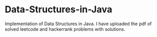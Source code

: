 # Data-Structures-in-Java
Implementation of Data Structures in Java. I have uploaded the pdf of solved leetcode and hackerrank problems with solutions.
